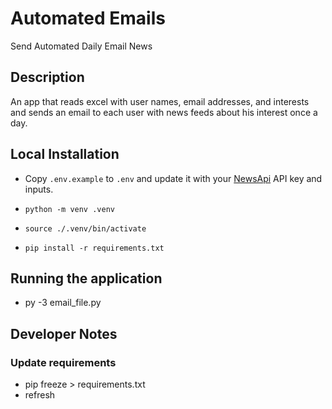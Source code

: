 # Automated Emails
Send Automated Daily Email News

## Description

An app that reads excel with user names, email addresses, and interests and sends an email to each user
with news feeds about his interest once a day.

## Local Installation

* Copy `.env.example` to `.env` and update it with your [NewsApi](https://newsapi.org/account) API key and inputs.

* `python -m venv .venv`
* `source ./.venv/bin/activate`
* `pip install -r requirements.txt`

## Running the application

* py -3 email_file.py



## Developer Notes

### Update requirements
* pip freeze > requirements.txt
* refresh
